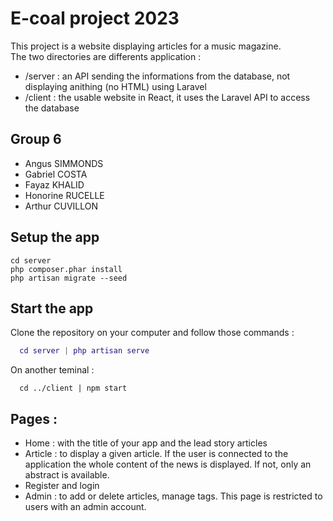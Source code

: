 
# E-coal project 2023 

This project is a website displaying articles for a music magazine.  
The two directories are differents application : 
- /server : an API sending the informations from the database, not displaying anithing (no HTML) using Laravel
- /client : the usable website in React, it uses the Laravel API to access the database 
## Group 6 

- Angus SIMMONDS
- Gabriel COSTA
- Fayaz KHALID
- Honorine RUCELLE
- Arthur CUVILLON

## Setup the app
```
cd server
php composer.phar install
php artisan migrate --seed
```

## Start the app
Clone the repository on your computer and follow those commands : 
```g
  cd server | php artisan serve 
```
On another teminal : 
```
  cd ../client | npm start
```


## Pages : 

- Home : with the title of your app and the lead story articles
- Article : to display a given article. If the user is connected to the application the whole content of the news is displayed. If not, only an abstract is available.
- Register and login
- Admin : to add or delete articles, manage tags. This page is restricted to users with an admin account.
